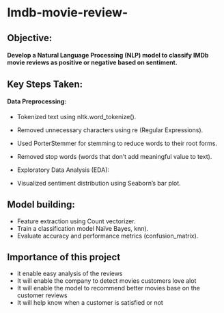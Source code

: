 # Imdb-movie-review-

## Objective:
#### Develop a Natural Language Processing (NLP) model to classify IMDb movie reviews as positive or negative based on sentiment.

## Key Steps Taken:
#### Data Preprocessing:

- Tokenized text using nltk.word_tokenize().
- Removed unnecessary characters using re (Regular Expressions).
- Used PorterStemmer for stemming to reduce words to their root forms.
- Removed stop words (words that don’t add meaningful value to text).
- Exploratory Data Analysis (EDA):

- Visualized sentiment distribution using Seaborn’s bar plot.
## Model building:

- Feature extraction using Count vectorizer.
- Train a classification model  Naïve Bayes, knn).
- Evaluate accuracy and performance metrics (confusion_matrix).
## Importance of this project
- it enable easy analysis of the reviews
- It will enable the company to detect movies customers love alot
- It will enable the model to recommend better movies base on the customer reviews
- It will help know when a customer is satisfied or not
